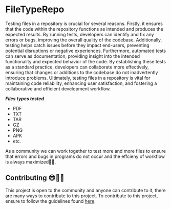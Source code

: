 # FileTypeRepo

Testing files in a repository is crucial for several reasons. Firstly, it ensures that the code within the repository functions as intended and produces the expected results. By running tests, developers can identify and fix any errors or bugs, improving the overall quality of the codebase. Additionally, testing helps catch issues before they impact end-users, preventing potential disruptions or negative experiences. Furthermore, automated tests can serve as documentation, providing insight into the intended functionality and expected behavior of the code. By establishing these tests as a standard practice, developers can collaborate more effectively, ensuring that changes or additions to the codebase do not inadvertently introduce problems. Ultimately, testing files in a repository is vital for maintaining code reliability, enhancing user satisfaction, and fostering a collaborative and efficient development workflow.

**_Files types tested_**

- PDF
- TXT
- TAR
- GZ
- PNG
- APK
- etc.

As a community we can work together to test more and more files to ensure that errors and bugs in programs do not occur and the effcieny of workflow is always maximized🙌🙂.

## Contributing 😎🧑‍💻

This project is open to the community and anyone can contribute to it, there are many ways to contribute to this project. To contribute to this project, ensure to follow the guidelines found [here](CONTRIBUTING.md).
